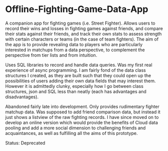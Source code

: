 # Offline-Fighting-Game-Data-App
A companion app for fighting games (i.e. Street Fighter). Allows users to record their wins and losses in fighting games against friends, and compare their stats against their friends, and track their own stats to assess strength with certain characters or teams (in the case of team fighters). The aim of the app is to provide revealing data to players who are particularly interested in matchups from a data perspective, to complement the perspective from tier lists and from intuition.

Uses SQL libraries to record and handle data queries. Was my first real experience of async programming. I am fairly fond of the data class structures I created, as they are built such that they could open up the possibilities of users adding their own data fields that may interest them. However it is admittedly clunky, especially how I go between class structures, json and SQL less than neatly (each has advantages and disadvantages).

Abandoned fairly late into development. Only provides rudimentary fighter matchup data. Was supposed to add friend comparison data, but instead it just shows a listview of the raw fighting records. I have since moved on to develop an online version which would provide the benefits of Cloud data pooling and add a more social dimension to challenging friends and acquaintances, as well as fulfilling all the aims of this prototype.

Status: Deprecated
